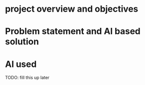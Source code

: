 # project overview and objectives

# Problem statement and AI based solution

# AI used

TODO: fill this up later
